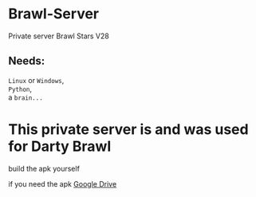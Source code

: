 # Brawl-Server
Private server Brawl Stars V28
## Needs:
`Linux` or `Windows`, <br>
`Python`, <br>
a `brain...`
# This private server is and was used for Darty Brawl
build the apk yourself

if you need the apk <a href="https://drive.google.com/file/d/1uHCtm_cSvI3V3CO6yG1ZEYDAaN0ONfx_/view?usp=drive_link"> Google Drive <a> 
